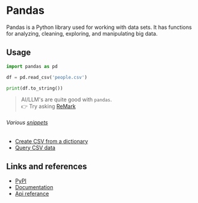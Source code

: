 # Pandas

Pandas is a Python library used for working with data sets. It has functions for analyzing, cleaning, exploring, and manipulating big data.

## Usage

```python
import pandas as pd

df = pd.read_csv('people.csv')

print(df.to_string())
```


> AI/LLM's are quite good with `pandas`.<br/>
👉 Try asking [ReMark](https://chat.robocorp.com)

###### Various [snippets](snippets)

- [Create CSV from a dictionary](snippets/export_to_csv.py)
- [Query CSV data](snippets/query_csv.py)

## Links and references

- [PyPI](https://pypi.org/project/pandas/)
- [Documentation](https://pandas.pydata.org/docs/)
- [Api referance](https://pandas.pydata.org/docs/reference/index.html#api)
